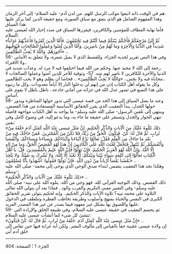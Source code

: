 ------------------------------------------------------------------------

هم في الوقت ذاته اتبعوا موكب الرسل كلهم. من لدن آدم- عليه السلام- إلى
آخر الزمان.  
وهذا المفهوم الشامل هو الذي يتفق مع سياق السورة، ومع حقيقة الدين كما
يركز عليها هذا السياق.  
فأما نهاية المطاف للمؤمنين والكافرين، فيقررها السياق في صدد إخبار الله
لعيسى عليه السلام:  
«ثُمَّ إِلَيَّ مَرْجِعُكُمْ فَأَحْكُمُ بَيْنَكُمْ فِيما كُنْتُمْ فِيهِ تَخْتَلِفُونَ. فَأَمَّا الَّذِينَ كَفَرُوا
فَأُعَذِّبُهُمْ عَذاباً شَدِيداً فِي الدُّنْيا وَالْآخِرَةِ وَما لَهُمْ مِنْ ناصِرِينَ. وَأَمَّا الَّذِينَ
آمَنُوا وَعَمِلُوا الصَّالِحاتِ فَيُوَفِّيهِمْ أُجُورَهُمْ. وَاللَّهُ لا يُحِبُّ الظَّالِمِينَ» ..  
56- وفي هذا النص تقرير لجدية الجزاء، وللقسط الذي لا يميل شعرة، ولا تتعلق
به الأماني ولا الافتراء..  
رجعة إلى الله لا محيد عنها. وحكم من الله فيما اختلفوا فيه لا مرد له.
وعذاب شديد في الدنيا والآخرة للكافرين لا ناصر لهم منه. 57- وتوفية للأجر
للذين آمنوا وعملوا الصالحات لا محاباة فيه ولا بخس.. «وَاللَّهُ لا يُحِبُّ
الظَّالِمِينَ» .. فحاشا أن يظلم وهو لا يحب الظالمين..  
وكل ما يقوله أهل الكتاب إذن من إنهم لن يدخلوا النار إلا أياماً معدودات.
وكل ما رتبوه على هذا التميع في تصور عدل الله في جزائه من أماني خادعة..
باطل باطل لا يقوم على أساس.  
58- وعند ما يصل السياق إلى هذا الحد من قصة عيسى التي تدور حولها المناظرة
ويدور حولها الجدل، يبدأ التعقيب الذي يقرر الحقائق الأساسية المستفادة من
هذا القصص، وينتهي إلى تلقين الرسول- صلى الله عليه وسلم- ما يواجه به أهل
الكتاب مواجهة فاصلة تنهي الحوار والجدل وتستقر على حقيقة ما جاء به، وما
يدعو إليه، في وضوح كامل وفي يقين:  
«ذلِكَ نَتْلُوهُ عَلَيْكَ مِنَ الْآياتِ وَالذِّكْرِ الْحَكِيمِ. إِنَّ مَثَلَ عِيسى عِنْدَ اللَّهِ كَمَثَلِ آدَمَ
خَلَقَهُ مِنْ تُرابٍ. ثُمَّ قالَ لَهُ: كُنْ. فَيَكُونُ. الْحَقُّ مِنْ رَبِّكَ فَلا تَكُنْ مِنَ الْمُمْتَرِينَ. فَمَنْ
حَاجَّكَ فِيهِ مِنْ بَعْدِ ما جاءَكَ مِنَ الْعِلْمِ فَقُلْ: تَعالَوْا نَدْعُ أَبْناءَنا وَأَبْناءَكُمْ،
وَنِساءَنا وَنِساءَكُمْ، وَأَنْفُسَنا وَأَنْفُسَكُمْ، ثُمَّ نَبْتَهِلْ فَنَجْعَلْ لَعْنَتَ اللَّهِ عَلَى الْكاذِبِينَ
إِنَّ هذا لَهُوَ الْقَصَصُ الْحَقُّ، وَما مِنْ إِلهٍ إِلَّا اللَّهُ. وَإِنَّ اللَّهَ لَهُوَ الْعَزِيزُ الْحَكِيمُ.
فَإِنْ تَوَلَّوْا فَإِنَّ اللَّهَ عَلِيمٌ بِالْمُفْسِدِينَ. قُلْ: يا أَهْلَ الْكِتابِ تَعالَوْا إِلى كَلِمَةٍ
سَواءٍ بَيْنَنا وَبَيْنَكُمْ: أَلَّا نَعْبُدَ إِلَّا اللَّهَ، وَلا نُشْرِكَ بِهِ شَيْئاً، وَلا يَتَّخِذَ بَعْضُنا
بَعْضاً أَرْباباً مِنْ دُونِ اللَّهِ. فَإِنْ تَوَلَّوْا فَقُولُوا: اشْهَدُوا بِأَنَّا مُسْلِمُونَ» ..  
وهكذا نجد هذا التعقيب يتضمن ابتداء صدق الوحي الذي يوحى إلى محمد- صلى
الله عليه وسلم-:  
«ذلِكَ نَتْلُوهُ عَلَيْكَ مِنَ الْآياتِ وَالذِّكْرِ الْحَكِيمِ» ..  
ذلك القصص. وذلك التوجيه القرآني كله. فهو وحي من الله. يتلوه الله على
نبيه- صلى الله عليه وسلم- وفي التعبير معنى التكريم والقرب والود.. فماذا
بعد أن يتولى الله تعالى التلاوة على محمد نبيه؟ تلاوة الآيات والذكر
الحكيم.. وإنه لحكيم يتولى تقرير الحقائق الكبرى في النفس والحياة بمنهج
وأسلوب وطريقة تخاطب الفطرة وتتلطف في الدخول عليها واللصوق بها بشكل غير
معهود فيما يصدر عن غير هذا المصدر الفريد.  
59- ثم يحسم التعقيب في حقيقة عيسى عليه السلام، وفي طبيعة الخلق والإرادة
التي تنشئ كل شيء كما أنشأت عيسى عليه السلام:  
«إِنَّ مَثَلَ عِيسى عِنْدَ اللَّهِ كَمَثَلِ آدَمَ. خَلَقَهُ مِنْ تُرابٍ. ثُمَّ قالَ لَهُ: كُنْ فَيَكُونُ» ..  
إن ولادة عيسى عجيبة حقاً بالقياس إلى مألوف البشر. ولكن أية غرابة فيها حين
تقاس إلى خلق آدم أبي

------------------------------------------------------------------------

الجزء: 1 ¦ الصفحة: 404
